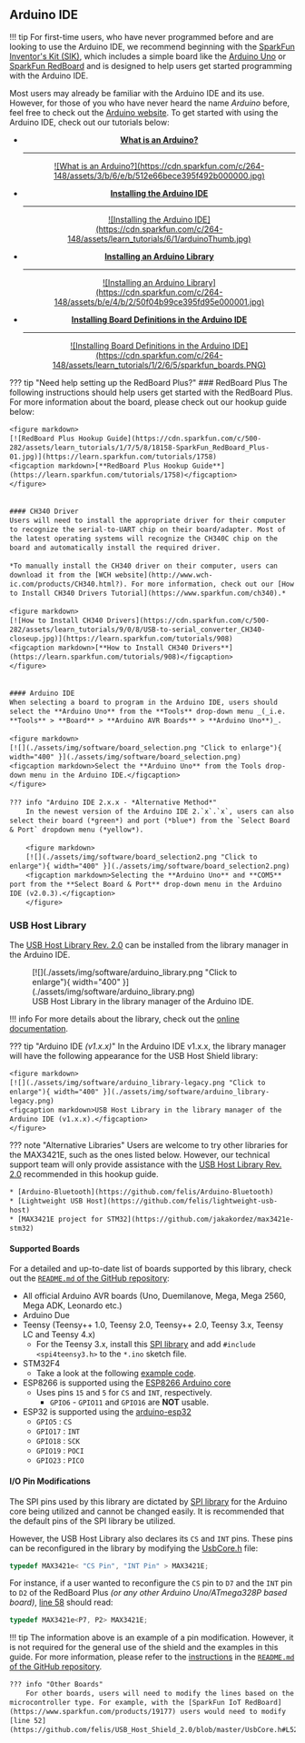 ## Arduino IDE
!!! tip
	For first-time users, who have never programmed before and are looking to use the Arduino IDE, we recommend beginning with the <a href="https://www.sparkfun.com/products/15631">SparkFun Inventor's Kit (SIK)</a>, which includes a simple board like the <a href="https://www.sparkfun.com/products/11224">Arduino Uno</a> or <a href="https://www.sparkfun.com/products/15123">SparkFun RedBoard</a> and is designed to help users get started programming with the Arduino IDE.

Most users may already be familiar with the Arduino IDE and its use. However, for those of you who have never heard the name *Arduino* before, feel free to check out the [Arduino website](https://www.arduino.cc/en/Guide/HomePage). To get started with using the Arduino IDE, check out our tutorials below:


<div class="grid cards" markdown align="center">

-   <a href="https://learn.sparkfun.com/tutorials/50">**What is an Arduino?**

	---

	<figure markdown>
	![What is an Arduino?](https://cdn.sparkfun.com/c/264-148/assets/3/b/6/e/b/512e66bece395f492b000000.jpg)
	</figure></a>

-   <a href="https://learn.sparkfun.com/tutorials/61">**Installing the Arduino IDE**

	---
	
	<figure markdown>
	![Installing the Arduino IDE](https://cdn.sparkfun.com/c/264-148/assets/learn_tutorials/6/1/arduinoThumb.jpg)
	</figure></a>

-   <a href="https://learn.sparkfun.com/tutorials/15">**Installing an Arduino Library**

	---
	
	<figure markdown>
	![Installing an Arduino Library](https://cdn.sparkfun.com/c/264-148/assets/b/e/4/b/2/50f04b99ce395fd95e000001.jpg)
	</figure></a>

-   <a href="https://learn.sparkfun.com/tutorials/1265">**Installing Board Definitions in the Arduino IDE**

	---
	
	<figure markdown>
	![Installing Board Definitions in the Arduino IDE](https://cdn.sparkfun.com/c/264-148/assets/learn_tutorials/1/2/6/5/sparkfun_boards.PNG)
	</figure></a>
</div>


??? tip "Need help setting up the RedBoard Plus?"
	### RedBoard Plus
	The following instructions should help users get started with the RedBoard Plus. For more information about the board, please check out our hookup guide below:

	<figure markdown>
	[![RedBoard Plus Hookup Guide](https://cdn.sparkfun.com/c/500-282/assets/learn_tutorials/1/7/5/8/18158-SparkFun_RedBoard_Plus-01.jpg)](https://learn.sparkfun.com/tutorials/1758)
	<figcaption markdown>[**RedBoard Plus Hookup Guide**](https://learn.sparkfun.com/tutorials/1758)</figcaption>
	</figure>


	#### CH340 Driver
	Users will need to install the appropriate driver for their computer to recognize the serial-to-UART chip on their board/adapter. Most of the latest operating systems will recognize the CH340C chip on the board and automatically install the required driver.

	*To manually install the CH340 driver on their computer, users can download it from the [WCH website](http://www.wch-ic.com/products/CH340.html?). For more information, check out our [How to Install CH340 Drivers Tutorial](https://www.sparkfun.com/ch340).*

	<figure markdown>
	[![How to Install CH340 Drivers](https://cdn.sparkfun.com/c/500-282/assets/learn_tutorials/9/0/8/USB-to-serial_converter_CH340-closeup.jpg)](https://learn.sparkfun.com/tutorials/908)
	<figcaption markdown>[**How to Install CH340 Drivers**](https://learn.sparkfun.com/tutorials/908)</figcaption>
	</figure>


	#### Arduino IDE
	When selecting a board to program in the Arduino IDE, users should select the **Arduino Uno** from the **Tools** drop-down menu _(_i.e. **Tools** > **Board** > **Arduino AVR Boards** > **Arduino Uno**)_.

	<figure markdown>
	[![](./assets/img/software/board_selection.png "Click to enlarge"){ width="400" }](./assets/img/software/board_selection.png)
	<figcaption markdown>Select the **Arduino Uno** from the Tools drop-down menu in the Arduino IDE.</figcaption>
	</figure>

	??? info "Arduino IDE 2.x.x - *Alternative Method*"
		In the newest version of the Arduino IDE 2.`x`.`x`, users can also select their board (*green*) and port (*blue*) from the `Select Board & Port` dropdown menu (*yellow*).

		<figure markdown>
		[![](./assets/img/software/board_selection2.png "Click to enlarge"){ width="400" }](./assets/img/software/board_selection2.png)
		<figcaption markdown>Selecting the **Arduino Uno** and **COM5** port from the **Select Board & Port** drop-down menu in the Arduino IDE (v2.0.3).</figcaption>
		</figure>


### USB Host Library
The [USB Host Library Rev. 2.0](https://github.com/felis/USB_Host_Shield_2.0) can be installed from the library manager in the Arduino IDE.

<figure markdown>
[![](./assets/img/software/arduino_library.png "Click to enlarge"){ width="400" }](./assets/img/software/arduino_library.png)
<figcaption markdown>USB Host Library in the library manager of the Arduino IDE.</figcaption>
</figure>

!!! info
	For more details about the library, check out the [online documentation](https://felis.github.io/USB_Host_Shield_2.0/).

??? tip "Arduino IDE *(v1.x.x)*"
	In the Arduino IDE v1.x.x, the library manager will have the following appearance for the USB Host Shield library:

	<figure markdown>
	[![](./assets/img/software/arduino_library-legacy.png "Click to enlarge"){ width="400" }](./assets/img/software/arduino_library-legacy.png)
	<figcaption markdown>USB Host Library in the library manager of the Arduino IDE (v1.x.x).</figcaption>
	</figure>

??? note "Alternative Libraries"
	Users are welcome to try other libraries for the MAX3421E, such as the ones listed below. However, our technical support team will only provide assistance with the [USB Host Library Rev. 2.0](https://github.com/felis/USB_Host_Shield_2.0) recommended in this hookup guide.

	* [Arduino-Bluetooth](https://github.com/felis/Arduino-Bluetooth)
	* [Lightweight USB Host](https://github.com/felis/lightweight-usb-host)
	* [MAX3421E project for STM32](https://github.com/jakakordez/max3421e-stm32)

#### Supported Boards
For a detailed and up-to-date list of boards supported by this library, check out the [`README.md` of the GitHub repository](https://github.com/felis/USB_Host_Shield_2.0#boards):

* All official Arduino AVR boards (Uno, Duemilanove, Mega, Mega 2560, Mega ADK, Leonardo etc.)
* Arduino Due
* Teensy (Teensy++ 1.0, Teensy 2.0, Teensy++ 2.0, Teensy 3.x, Teensy LC and Teensy 4.x)
	* For the Teensy 3.x, install this [SPI library](https://github.com/xxxajk/spi4teensy3) and add ```#include <spi4teensy3.h>``` to the `*.ino` sketch file.
* STM32F4
	* Take a look at the following [example code](https://github.com/Lauszus/Nucleo_F446RE_USBHost).
* ESP8266 is supported using the [ESP8266 Arduino core](https://github.com/esp8266/Arduino)
	* Uses pins `15` and `5` for `CS` and `INT`, respectively.
	  * `GPIO6` - `GPIO11` and `GPIO16` are **NOT** usable.
* ESP32 is supported using the [arduino-esp32](https://github.com/espressif/arduino-esp32/)
	* `GPIO5` : `CS`
	* `GPIO17` : `INT`
	* `GPIO18` : `SCK`
	* `GPIO19` : `POCI`
	* `GPIO23` : `PICO`


#### I/O Pin Modifications
The SPI pins used by this library are dictated by [SPI library](https://www.arduino.cc/reference/en/language/functions/communication/spi/) for the Arduino core being utilized and cannot be changed easily. It is recommended that the default pins of the SPI library be utilized.

However, the USB Host Library also declares its `CS` and `INT` pins. These pins can be reconfigured in the library by modifying the [UsbCore.h](https://github.com/felis/USB_Host_Shield_2.0/blob/master/UsbCore.h#L36-L58) file:

```C++
typedef MAX3421e< "CS Pin", "INT Pin" > MAX3421E;
```

For instance, if a user wanted to reconfigure the `CS` pin to `D7` and the `INT` pin to `D2` of the RedBoard Plus *(or any other Arduino Uno/ATmega328P based board)*, [line 58](https://github.com/felis/USB_Host_Shield_2.0/blob/master/UsbCore.h#L58) should read:

```C++
typedef MAX3421e<P7, P2> MAX3421E;
```

!!! tip
	The information above is an example of a pin modification. However, it is not required for the general use of the shield and the examples in this guide. For more information, please refer to the [instructions](https://github.com/felis/USB_Host_Shield_2.0#interface-modifications) in the [`README.md` of the GitHub repository](https://github.com/felis/USB_Host_Shield_2.0#readme).

	??? info "Other Boards"
		For other boards, users will need to modify the lines based on the microcontroller type. For example, with the [SparkFun IoT RedBoard](https://www.sparkfun.com/products/19177) users would need to modify [line 52](https://github.com/felis/USB_Host_Shield_2.0/blob/master/UsbCore.h#L52).
